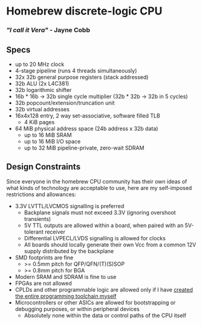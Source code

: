 # Homebrew discrete-logic CPU
### _"I call it Vera"_ - Jayne Cobb

## Specs
* up to 20 MHz clock
* 4-stage pipeline (runs 4 threads simultaneously)
* 32x 32b general purpose registers (stack addressed)
* 32b ALU (2x L4C381)
* 32b logarithmic shifter
* 16b * 16b -> 32b single cycle multiplier (32b * 32b -> 32b in 5 cycles)
* 32b popcount/extension/truncation unit
* 32b virtual addresses
* 16x4x128 entry, 2 way set-associative, software filled TLB
    * 4 KiB pages
* 64 MiB physical address space (24b address x 32b data)
    * up to 16 MiB SRAM
    * up to 16 MiB I/O space
    * up to 32 MiB pipeline-private, zero-wait SDRAM

## Design Constraints
Since everyone in the homebrew CPU community has their own ideas of what kinds of technology are acceptable to use, here are my self-imposed restrictions and allowances:

* 3.3V LVTTL/LVCMOS signalling is preferred
    * Backplane signals must not exceed 3.3V (ignoring overshoot transients)
    * 5V TTL outputs are allowed within a board, when paired with an 5V-tolerant receiver
    * Differential LVPECL/LVDS signalling is allowed for clocks
    * All boards should locally generate their own Vcc from a common 12V supply distributed by the backplane
* SMD footprints are fine
    * &gt;= 0.5mm pitch for QFP/QFN/(T)(S)SOP
    * &gt;= 0.8mm pitch for BGA
* Modern SRAM and SDRAM is fine to use
* FPGAs are not allowed
* CPLDs and other programmable logic are allowed only if I have [created the entire programming toolchain myself](https://github.com/bcrist/zig-lc4k)
* Microcontrollers or other ASICs are allowed for bootstrapping or debugging purposes, or within peripheral devices
    * Absolutely none within the data or control paths of the CPU itself
